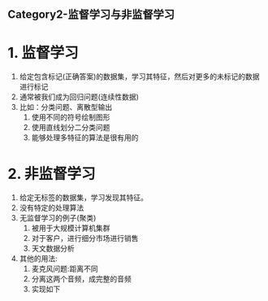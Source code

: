 Category2-监督学习与非监督学习
---

# 1. 监督学习
1. 给定包含标记(正确答案)的数据集，学习其特征，然后对更多的未标记的数据进行标记
2. 通常被我们成为回归问题(连续性数据)
3. 比如：分类问题、离散型输出
   1. 使用不同的符号绘制图形
   2. 使用直线划分二分类问题
   3. 能够处理多特征的算法是很有用的

# 2. 非监督学习
1. 给定无标签的数据集，学习发现其特征。
2. 没有特定的处理算法
3. 无监督学习的例子(聚类)
   1. 被用于大规模计算机集群
   2. 对于客户，进行细分市场进行销售
   3. 天文数据分析
4. 其他的用法:
   1. 麦克风问题:距离不同
   2. 分离这两个音频，成完整的音频
   3. 实现如下